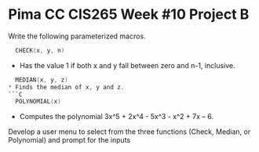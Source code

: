 # Pima CC CIS265 Week #10 Project B

Write the following parameterized macros.
```C
  CHECK(x, y, n)
```
* Has the value 1 if both x and y fall between zero and n-1, inclusive.
```C
  MEDIAN(x, y, z)
* Finds the median of x, y and z.
```C
  POLYNOMIAL(x)
```
* Computes the polynomial 3x^5 + 2x^4 - 5x^3 - x^2 + 7x – 6.

Develop a user menu to select from the three functions (Check, Median, or Polynomial) and prompt for the inputs

